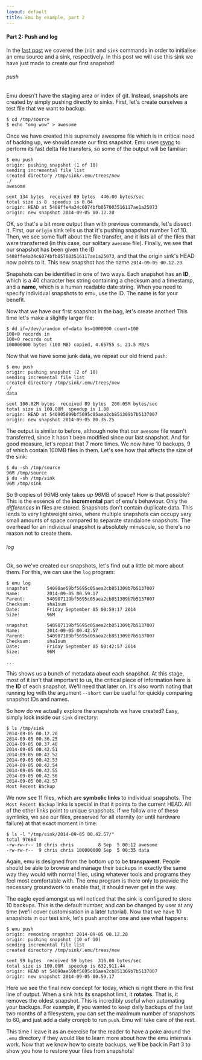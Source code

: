```yaml
---
layout: default
title: Emu by example, part 2
---
```


#### Part 2: Push and log

In the [last post](/2014/emu-by-example-1/) we covered the `init` and
`sink` commands in order to initialise an emu source and a sink,
respectively. In this post we will use this sink we have just made to
create our first snapshot!

###### push

Emu doesn't have the staging area or index of git. Instead, snapshots
are created by simply pushing directly to sinks. First, let's create
ourselves a test file that we want to backup.

```
$ cd /tmp/source
$ echo "omg wow" > awesome
```

Once we have created this supremely awesome file which is in critical
need of backing up, we should create our first snapshot. Emu uses
[rsync](http://rsync.samba.org/documentation.html) to perform its fast
delta file transfers, so some of the output will be familiar:

```
$ emu push
origin: pushing snapshot (1 of 10)
sending incremental file list
created directory /tmp/sink/.emu/trees/new
./
awesome

sent 134 bytes  received 89 bytes  446.00 bytes/sec
total size is 8  speedup is 0.04
origin: HEAD at 5408ffe4a34c6074bfb057003516117ae1a25073
origin: new snapshot 2014-09-05 00.12.20
```

OK, so that's a bit more output than with previous commands, let's
dissect it. First, our `origin` sink tells us that it's pushing
snapshot number 1 of 10. Then, we see some fluff about the file
transfer, and it lists all of the files that were transferred (in this
case, our solitary `awesome` file). Finally, we see that our snapshot
has been given the ID `5408ffe4a34c6074bfb057003516117ae1a25073`, and
that the origin sink's HEAD now points to it. This new snapshot has
the name `2014-09-05 00.12.20`.

Snapshots can be identified in one of two ways. Each snapshot has an
**ID**, which is a 40 character hex string containing a checksum and a
timestamp, and a **name**, which is a human readable date string. When
you need to specify individual snapshots to emu, use the ID. The name
is for your benefit.

Now that we have our first snapshot in the bag, let's create another!
This time let's make a slightly larger file:

```
$ dd if=/dev/urandom of=data bs=1000000 count=100
100+0 records in
100+0 records out
100000000 bytes (100 MB) copied, 4.65755 s, 21.5 MB/s
```

Now that we have some junk data, we repeat our old friend `push`:

```
$ emu push
origin: pushing snapshot (2 of 10)
sending incremental file list
created directory /tmp/sink/.emu/trees/new
./
data

sent 100.02M bytes  received 89 bytes  200.05M bytes/sec
total size is 100.00M  speedup is 1.00
origin: HEAD at 540905899bf5695c05aea2cb851309b7b5137007
origin: new snapshot 2014-09-05 00.36.25
```

The output is similar to before, although note that our `awesome` file
wasn't transferred, since it hasn't been modified since our last
snapshot. And for good measure, let's repeat that 7 more times. We now
have 10 backups, 9 of which contain 100MB files in them. Let's see how
that affects the size of the sink:

```
$ du -sh /tmp/source
96M	/tmp/source
$ du -sh /tmp/sink
96M	/tmp/sink
```

So 9 copies of 96MB only takes up 96MB of space? How is that possible?
This is the essence of the **incremental** part of emu's
behaviour. Only the *differences* in files are stored. Snapshots don't
contain duplicate data. This lends to very lightweight sinks, where
multiple snapshots can occupy very small amounts of space compared to
separate standalone snapshots. The overhead for an individual snapshot
is absolutely minuscule, so there's no reason not to create them.

###### log

Ok, so we've created our snapshots, let's find out a little bit more
about them. For this, we can use the `log` program:

```
$ emu log
snapshot       54090ae59bf5695c05aea2cb851309b7b5137007
Name:          2014-09-05 00.59.17
Parent:        540907119bf5695c05aea2cb851309b7b5137007
Checksum:      sha1sum
Date:          Friday September 05 00:59:17 2014
Size:          96M

snapshot       540907119bf5695c05aea2cb851309b7b5137007
Name:          2014-09-05 00.42.57
Parent:        540907109bf5695c05aea2cb851309b7b5137007
Checksum:      sha1sum
Date:          Friday September 05 00:42:57 2014
Size:          96M

...
```

This shows us a bunch of metadata about each snapshot. At this stage,
most of it isn't that important to us, the critical piece of
information here is the **ID** of each snapshot. We'll need that later
on. It's also worth noting that running log with the argument
`--short` can be useful for quickly comparing snapshot IDs and names.

So how do we actually explore the snapshots we have created? Easy,
simply look inside our `sink` directory:

```
$ ls /tmp/sink
2014-09-05 00.12.20
2014-09-05 00.36.25
2014-09-05 00.37.40
2014-09-05 00.42.51
2014-09-05 00.42.52
2014-09-05 00.42.53
2014-09-05 00.42.54
2014-09-05 00.42.55
2014-09-05 00.42.56
2014-09-05 00.42.57
Most Recent Backup
```

We now see 11 files, which are **symbolic links** to individual
snapshots. The `Most Recent Backup` links is special in that it points
to the current HEAD. All of the other links point to unique
snapshots. If we follow one of these symlinks, we see our files,
preserved for all eternity (or until hardware failure) at that exact
moment in time:

```
$ ls -l "/tmp/sink/2014-09-05 00.42.57/"
total 97664
-rw-rw-r-- 10 chris chris         8 Sep  5 00:12 awesome
-rw-rw-r--  9 chris chris 100000000 Sep  5 00:35 data
```

Again, emu is designed from the bottom up to be
**transparent**. People should be able to browse and manage their
backups in exactly the same way they would with normal files, using
whatever tools and programs they feel most comfortable with. The emu
program is there only to provide the necessary groundwork to enable
that, it should never get in the way.

The eagle eyed amongst us will noticed that the sink is configured to
store 10 backups. This is the default number, and can be changed by
user at any time (we'll cover customisation in a later tutorial). Now
that we have 10 snapshots in our test sink, let's push another one and
see what happens:

```
$ emu push
origin: removing snapshot 2014-09-05 00.12.20
origin: pushing snapshot (10 of 10)
sending incremental file list
created directory /tmp/sink/.emu/trees/new

sent 99 bytes  received 59 bytes  316.00 bytes/sec
total size is 100.00M  speedup is 632,911.44
origin: HEAD at 54090ae59bf5695c05aea2cb851309b7b5137007
origin: new snapshot 2014-09-05 00.59.17
```

Here we see the final new concept for today, which is right there in
the first line of output. When a sink hits its snapshot limit, it
**rotates**. That is, it removes the oldest snapshot. This is
incredibly useful when automating your backups. For example, if you
wanted to keep daily backups of the last two months of a filesystem,
you can set the maximum number of snapshots to 60, and just add a
daily cronjob to run `push`. Emu will take care of the rest.

This time I leave it as an exercise for the reader to have a poke
around the `.emu` directory if they would like to learn more about how
the emu internals work. Now that we know how to create backups, we'll
be back in Part 3 to show you how to restore your files from
snapshots!

